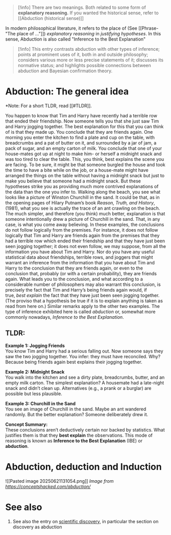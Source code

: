>[!info]
>There are two meanings. Both related to some form of **explanatory reasoning.** If you wanted the historical sense, refer to [[Abduction (historical sense)]]

In modern philosophical literature, it refers to the place of (See [[Phrase- "The place of ..."]]) *explanatory reasoning* in *justifying hypotheses*. In this sense, Abduction is also called "Inference to the Best Explanation"

>[!info]
>This entry contrasts abduction with other types of inference; points at prominent uses of it, both in and outside philosophy; considers various more or less precise statements of it; discusses its normative status; and highlights possible connections between abduction and Bayesian confirmation theory.

# Abduction: The general idea
*Note: For a short TLDR, read [[#TLDR]].

You happen to know that Tim and Harry have recently had a terrible row that ended their friendship. Now someone tells you that she just saw Tim and Harry jogging together. The best explanation for this that you can think of is that they made up. You conclude that they are friends again.
One morning you enter the kitchen to find a plate and cup on the table, with breadcrumbs and a pat of butter on it, and surrounded by a jar of jam, a pack of sugar, and an empty carton of milk. You conclude that one of your house-mates got up at night to make him- or herself a midnight snack and was too tired to clear the table. This, you think, best explains the scene you are facing. To be sure, it might be that someone burgled the house and took the time to have a bite while on the job, or a house-mate might have arranged the things on the table without having a midnight snack but just to make you believe that someone had a midnight snack. But these hypotheses strike you as providing much more contrived explanations of the data than the one you infer to.
Walking along the beach, you see what looks like a picture of Winston Churchill in the sand. It could be that, as in the opening pages of Hilary Putnam’s book _Reason, Truth, and History_, (1981), what you see is actually the trace of an ant crawling on the beach. The much simpler, and therefore (you think) much better, explanation is that someone intentionally drew a picture of Churchill in the sand. That, in any case, is what you come away believing.
In these examples, the conclusions do not follow logically from the premises. For instance, it does not follow logically that Tim and Harry are friends again from the premises that they had a terrible row which ended their friendship and that they have just been seen jogging together; it does not even follow, we may suppose, from all the information you have about Tim and Harry. Nor do you have any useful statistical data about friendships, terrible rows, and joggers that might warrant an inference from the information that you have about Tim and Harry to the conclusion that they are friends again, or even to the conclusion that, probably (or with a certain probability), they are friends again. What leads you to the conclusion, and what according to a considerable number of philosophers may also warrant this conclusion, is precisely the fact that Tim and Harry’s being friends again would, if true, _best_ _explain_ the fact that they have just been seen jogging together. (The proviso that a hypothesis be true if it is to explain anything is taken as read from here on.) Similar remarks apply to the other two examples. The type of inference exhibited here is called _abduction_ or, somewhat more commonly nowadays, _Inference to the Best_ _Explanation_.
## TLDR:
**Example 1: Jogging Friends**  
You know Tim and Harry had a serious falling out. Now someone says they saw the two jogging together. You infer: they must have reconciled. Why? Because being friends again best explains their jogging together.

**Example 2: Midnight Snack**  
You walk into the kitchen and see a dirty plate, breadcrumbs, butter, and an empty milk carton. The simplest explanation? A housemate had a late-night snack and didn’t clean up. Alternatives (e.g., a prank or a burglar) are possible but less plausible.

**Example 3: Churchill in the Sand**  
You see an image of Churchill in the sand. Maybe an ant wandered randomly. But the better explanation? Someone deliberately drew it.

**Concept Summary:**  
These conclusions aren’t deductively certain nor backed by statistics. What justifies them is that they **best explain** the observations. This mode of reasoning is known as **Inference to the Best Explanation** (IBE) or **abduction**.

# Abduction, deduction and Induction
![[Pasted image 20250621131054.png]]
*Image from https://conceptshacked.com/abduction/*

# See also
1. See also the entry on [scientific discovery](https://plato.stanford.edu/entries/scientific-discovery/index.html#DiscAbdu), in particular the section on discovery as abduction